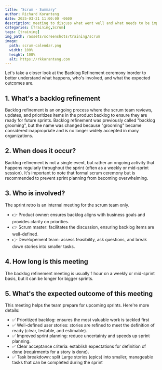 ```yaml
---
title: 'Scrum - Summary'
author: Richard Koranteng
date: 2025-03-21 11:00:00 -0600
description: meeting to discuss what went well and what needs to be improved
categories: [Training,Scrum]
tags: [training]
img_path: /assets/screenshots/training/scrum
image:
  path: scrum-calendar.png
  width: 100%
  height: 100%
  alt: https://rkkoranteng.com
---
```


Let's take a closer look at the Backlog Refinement ceremony inorder to better understand what happens, who's involved, and what the expected outcomes are.

## 1. What's a backlog refinement
Backlog refinement is an ongoing process where the scrum team reviews, updates, and prioritizes items in the product backlog to ensure they are ready for future sprints. Backlog refinement was previously called "backlog grooming", but the name was changed because "grooming" became considered inappropriate and is no longer widely accepted in many organizations.

## 2. When does it occur?
Backlog refinement is not a single event, but rather an ongoing activity that happens regularly throughout the sprint (often as a weekly or mid-sprint session). It's important to note that formal scrum ceremony but is recommended to prevent sprint planning from becoming overwhelming.

## 3. Who is involved?
The sprint retro is an internal meeting for the scrum team only.

- 👉 Product owner: ensures backlog aligns with business goals and provides clarity on priorities.
- 👉 Scrum master: facilitates the discussion, ensuring backlog items are well-defined.
- 👉 Developement team: assess feasibility, ask questions, and break down stories into smaller tasks.

## 4. How long is this meeting
The backlog refinement meeting is usually 1 hour on a weekly or mid-sprint basis, but it can be longer for bigger sprints.

## 5. What's the expected outcome of this meeting
This meeting helps the team prepare for upcoming sprints. Here're more details:

- ✅ Prioritized backlog: ensures the most valuable work is tackled first
- ✅ Well-defined user stories: stories are refined to meet the definition of ready (clear, testable, and estimable).
- ✅ Improved sprint planning: reduce uncertainty and speeds up sprint planning.
- ✅ Clear acceptance criteria: establish expectations for definition of done (requirments for a story is done).
- ✅ Task breakdown: split Large stories (epics) into smaller, manageable tasks that can be completed during the sprint          


